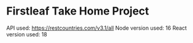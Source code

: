 # Firstleaf Take Home Project

API used: https://restcountries.com/v3.1/all 
Node version used: 16
React version used: 18
